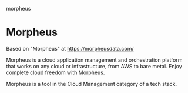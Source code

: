 morpheus
# Morpheus

Based on "Morpheus" at https://morpheusdata.com/

Morpheus is a cloud application management and orchestration platform that works on any cloud or infrastructure, from AWS to bare metal. Enjoy complete cloud freedom with Morpheus.

Morpheus is a tool in the Cloud Management category of a tech stack.
